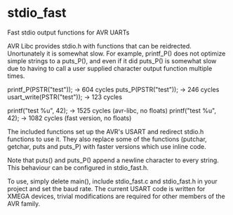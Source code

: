 # stdio_fast
Fast stdio output functions for AVR UARTs

AVR Libc provides stdio.h with functions that can be reidrected. Unortunately it is somewhat slow. For example, printf_P() does not optimize simple strings to a puts_P(), and even if it did puts_P() is somewhat slow due to having to call a user supplied character output function multiple times.

printf_P(PSTR("test"));     ->      604 cycles
puts_P(PSTR("test"));       ->      246 cycles
usart_write(PSTR("test"));  ->      123 cycles

printf("test %u", 42);		->		1525 cycles (avr-libc, no floats)
printf("test %u", 42);		->		1082 cycles (fast version, no floats)

The included functions set up the AVR's USART and redirect stdio.h functions to use it. They also replace some of the functions (putchar, getchar, puts and puts_P) with faster versions which use inline code.

Note that puts() and puts_P() append a newline character to every string. This behaviour can be configured in stdio_fast.h.

To use, simply delete main(), include stdio_fast.c and stdio_fast.h in your project and set the baud rate. The current USART code is written for XMEGA devices, trivial modifications are required for other members of the AVR family.
